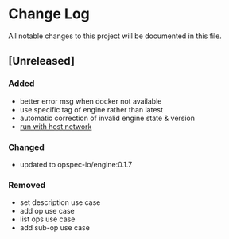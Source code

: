 # Change Log
All notable changes to this project will be documented in this file.

## [Unreleased]
### Added
- better error msg when docker not available
- use specific tag of engine rather than latest
- automatic correction of invalid engine state & version
- [run with host network](https://github.com/opspec-io/engine/issues/18)

### Changed
- updated to opspec-io/engine:0.1.7

### Removed
- set description use case
- add op use case
- list ops use case
- add sub-op use case

